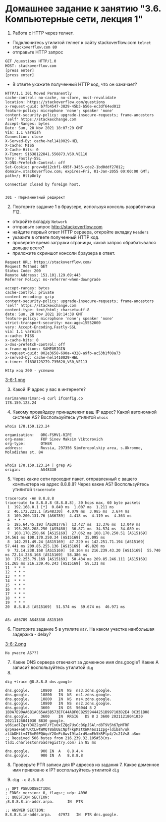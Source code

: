 # Домашнее задание к занятию "3.6. Компьютерные сети, лекция 1"

1. Работа c HTTP через телнет.
- Подключитесь утилитой телнет к сайту stackoverflow.com
`telnet stackoverflow.com 80`
- отправьте HTTP запрос
```bash
GET /questions HTTP/1.0
HOST: stackoverflow.com
[press enter]
[press enter]
```
- В ответе укажите полученный HTTP код, что он означает?

```
HTTP/1.1 301 Moved Permanently
cache-control: no-cache, no-store, must-revalidate
location: https://stackoverflow.com/questions
x-request-guid: b7fb4547-3829-45b3-b56e-ec3df64ed012
feature-policy: microphone 'none'; speaker 'none'
content-security-policy: upgrade-insecure-requests; frame-ancestors 'self' https://stackexchange.com
Accept-Ranges: bytes
Date: Sun, 28 Nov 2021 18:07:20 GMT
Via: 1.1 varnish
Connection: close
X-Served-By: cache-hel1410029-HEL
X-Cache: MISS
X-Cache-Hits: 0
X-Timer: S1638122841.556873,VS0,VE110
Vary: Fastly-SSL
X-DNS-Prefetch-Control: off
Set-Cookie: prov=0d12cbf1-695f-3455-cde2-1bd0ddf27012; domain=.stackoverflow.com; expires=Fri, 01-Jan-2055 00:00:00 GMT; path=/; HttpOnly

Connection closed by foreign host.


301 - Перманентный редирект
```

2. Повторите задание 1 в браузере, используя консоль разработчика F12.
- откройте вкладку `Network`
- отправьте запрос http://stackoverflow.com
- найдите первый ответ HTTP сервера, откройте вкладку `Headers`
- укажите в ответе полученный HTTP код.
- проверьте время загрузки страницы, какой запрос обрабатывался дольше всего?
- приложите скриншот консоли браузера в ответ.

```
Request URL: https://stackoverflow.com/
Request Method: GET
Status Code: 200 
Remote Address: 151.101.129.69:443
Referrer Policy: no-referrer-when-downgrade

```
```
accept-ranges: bytes
cache-control: private
content-encoding: gzip
content-security-policy: upgrade-insecure-requests; frame-ancestors 'self' https://stackexchange.com
content-type: text/html; charset=utf-8
date: Sun, 28 Nov 2021 18:14:38 GMT
feature-policy: microphone 'none'; speaker 'none'
strict-transport-security: max-age=15552000
vary: Accept-Encoding,Fastly-SSL
via: 1.1 varnish
x-cache: MISS
x-cache-hits: 0
x-dns-prefetch-control: off
x-frame-options: SAMEORIGIN
x-request-guid: 802e3658-690a-4328-a9fb-ac53b1f08a73
x-served-by: cache-hel1410029-HEL
x-timer: S1638123279.735620,VS0,VE113
```


```
Http код 200 - успешно

```


 [3-6-1.png](../img/3-6-1.png)

3. Какой IP адрес у вас в интернете?
```
nariman@nariman:~$ curl ifconfig.co
178.159.123.24

```
4. Какому провайдеру принадлежит ваш IP адрес? Какой автономной системе AS? Воспользуйтесь утилитой `whois`
```
whois 178.159.123.24 

organisation:   ORG-FSMV1-RIPE
org-name:       FOP Sinev Maksim Viktorovich
org-type:       OTHER
address:        Russia, 297356 Simferopolskiy area, s.Ukromne, Molodizhna st. 84


whois 178.159.123.24 | grep AS
origin:         AS48330
```
5. Через какие сети проходит пакет, отправленный с вашего компьютера на адрес 8.8.8.8? Через какие AS? Воспользуйтесь утилитой `traceroute`
```
traceroute -An 8.8.8.8
traceroute to 8.8.8.8 (8.8.8.8), 30 hops max, 60 byte packets
 1  192.168.0.1 [*]  0.849 ms  1.007 ms  1.211 ms
 2  46.172.221.1 [AS48330]  4.079 ms  3.985 ms  3.674 ms
 3  109.200.131.76 [AS6789]  4.418 ms  4.119 ms  4.363 ms
 4  * * *
 5  185.64.45.193 [AS201776]  13.427 ms  13.376 ms  13.049 ms
 6  195.208.208.250 [AS5480]  36.871 ms  34.574 ms  34.089 ms
 7  108.170.250.66 [AS15169]  27.062 ms 108.170.250.51 [AS15169]  34.561 ms 108.170.250.34 [AS15169]  35.095 ms
 8  142.251.49.24 [AS15169]  47.229 ms 142.251.71.194 [AS15169]  57.441 ms 209.85.255.136 [AS15169]  49.820 ms
 9  72.14.238.168 [AS15169]  58.164 ms 216.239.43.20 [AS15169]  55.740 ms 72.14.238.168 [AS15169]  58.386 ms
10  172.253.79.169 [AS15169]  50.434 ms 209.85.246.111 [AS15169]  51.265 ms 216.239.46.243 [AS15169]  59.131 ms
11  * * *
12  * * *
13  * * *
14  * * *
15  * * *
16  * * *
17  * * *
18  * * *
19  * * *
20  8.8.8.8 [AS15169]  51.574 ms  59.674 ms  46.971 ms


AS: AS6789 AS48330 AS15169
```
6. Повторите задание 5 в утилите `mtr`. На каком участке наибольшая задержка - delay?

 [3-6-2.png](../img/3-6-2.png)
```
На участе AS???
```
7. Какие DNS сервера отвечают за доменное имя dns.google? Какие A записи? воспользуйтесь утилитой `dig`
8. 
```dig +trace @8.8.8.8 dns.google```
```
dns.google.		10800	IN	NS	ns3.zdns.google.
dns.google.		10800	IN	NS	ns1.zdns.google.
dns.google.		10800	IN	NS	ns4.zdns.google.
dns.google.		10800	IN	NS	ns2.zdns.google.
dns.google.		3600	IN	DS	56044 8 2 1B0A7E90AA6B1AC65AA5B573EFC44ABF6CB2559444251B997103D2E4 0C351B08
dns.google.		3600	IN	RRSIG	DS 8 2 3600 20211218041030 20211126041030 8830 google. y06iadlZq+YDX22qoVF/fIvOxIZQq7UsCcBKpJSAlrd8T9VSh67pMFRF q7pAae+aKrUKtLwtWMQT8abUECNpfFkpMztXWK46s11zpg+ldibsh/uk zt4bDHttv4T6mE0PQWqoY2OePi0wvI9ta4rd9amEh5kRPtp4/2c21Vs8 aSo=
;; Received 506 bytes from 216.239.32.105#53(ns-tld1.charlestonroadregistry.com) in 85 ms

dns.google.		900	IN	A	8.8.4.4
dns.google.		900	IN	A	8.8.8.8

```
8. Проверьте PTR записи для IP адресов из задания 7. Какое доменное имя привязано к IP? воспользуйтесь утилитой `dig`

9. ```dig -x 8.8.8.8```

```
;; OPT PSEUDOSECTION:
; EDNS: version: 0, flags:; udp: 4096
;; QUESTION SECTION:
;8.8.8.8.in-addr.arpa.		IN	PTR

;; ANSWER SECTION:
8.8.8.8.in-addr.arpa.	47973	IN	PTR	dns.google.

```
